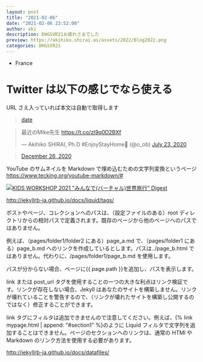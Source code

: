 ```yaml
---
layout: post
title: "2021-02-06"
date: "2021-02-06 23:52:00"
author: aki
description: DHGSVR21お疲れさまでした
preview: https://akihiko.shirai.as/assets/2022/Blog2022.png
categories: DHGSVR21
---
```


- France

# Twitter は以下の感じでなら使える

URL さえ入っていれば本文は自動で取得します

<blockquote class="twitter-tweet" data-width="550" data-dnt="true"><p lang="ja" dir="ltr"></p><a href="https://twitter.com/o_ob/status/1347856936570535937">date</a></blockquote>

<blockquote class="twitter-tweet" data-width="550" data-dnt="true"><p lang="ja" dir="ltr">最近のMike先生 <a href="https://t.co/zI9q0D2BXf">https://t.co/zI9q0D2BXf</a></p>&mdash; Akihiko SHIRAI, Ph.D #EnjoyStayHome🦠 (@o_ob) <a href="https://twitter.com/o_ob/status/1286321513243631616?ref_src=twsrc%5Etfw">July 23, 2020</a></blockquote>

<blockquote class="twitter-tweet" data-width="550" data-dnt="true"><p lang="ja" dir="ltr"></p><a href="https://twitter.com/o_ob/status/1342758902706786305">December 26, 2020</a></blockquote>

YouTube のサムネイルを
Markdown で埋め込むための文字列変換というページ
https://www.tecking.org/youtube-markdown/#

[![KIDS WORKSHOP 2021 "みんなで(バーチャル)世界旅行" Digest](https://img.youtube.com/vi/UcuHIW3HGP4/0.jpg)](https://www.youtube.com/watch?v=UcuHIW3HGP4)

http://jekyllrb-ja.github.io/docs/liquid/tags/


ポストやページ、コレクションへのパスは、（設定ファイルのある）root ディレクトリからの相対パスで定義されます。既存のページから他のページへのパスではありません。

例えば、（pages/folder1/folder2 にある）page_a.md で、（pages/folder1 にある）page_b.md へのリンクを作成しているとします。パスは../page_b.html ではありません。代わりに、/pages/folder1/page_b.md を使用します。

パスが分からない場合、ページに{{ page.path }}を追加し、パスを表示します。

link または post_url タグを使用することの一つの大きな利点はリンク検証です。リンクが存在しない場合、Jekyll はあなたのサイトを構築しません。リンクが壊れていることを警告するので、（リンクが壊れたサイトを構築し公開するのではなく）修正することができます。

link タグにフィルタは追加できませんので注意してください。例えば、{% link mypage.html | append: "#section1" %}のように Liquid フィルタで文字列を追加することはできません。ページのセクションへのリンクは、通常の HTMl や Markdown のリンク方法を使用する必要があります。

http://jekyllrb-ja.github.io/docs/datafiles/
